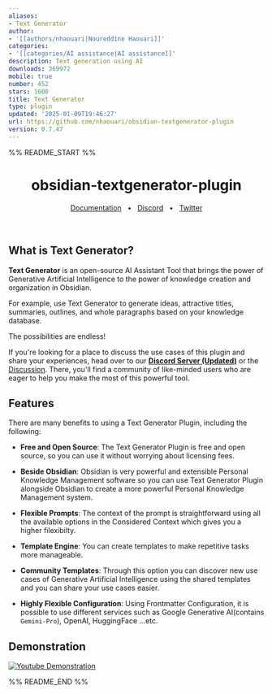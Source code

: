 ```yaml
---
aliases:
- Text Generator
author:
- '[[authors/nhaouari|Noureddine Haouari]]'
categories:
- '[[categories/AI assistance|AI assistance]]'
description: Text generation using AI
downloads: 369972
mobile: true
number: 452
stars: 1600
title: Text Generator
type: plugin
updated: '2025-01-09T19:46:27'
url: https://github.com/nhaouari/obsidian-textgenerator-plugin
version: 0.7.47
---
```


%% README_START %%

<h1 align="center">obsidian-textgenerator-plugin</h1>

<div align="center">
  <a href="https://bit.ly/tg_docs">Documentation</a>
  <span>&nbsp;&nbsp;•&nbsp;&nbsp;</span>
  <a href="https://discord.gg/mEhvhkRfq5">Discord</a>
  <span>&nbsp;&nbsp;•&nbsp;&nbsp;</span>
  <a href="https://img.shields.io/twitter/follow/TextGenPlugin?style=social)](https://twitter.com/intent/follow?screen_name=TextGenPlugin">Twitter</a>
  <br />
  <br />
  <br />
</div>

## What is Text Generator?

**Text Generator** is an open-source AI Assistant Tool that brings the power of Generative Artificial Intelligence to the power of knowledge creation and organization in Obsidian.

For example, use Text Generator to generate ideas, attractive titles, summaries, outlines, and whole paragraphs based on your knowledge database.

The possibilities are endless!

If you're looking for a place to discuss the use cases of this plugin and share your experiences, head over to our [**Discord Server (Updated)**](https://discord.gg/BRYqetyjag) or the [Discussion](https://github.com/nhaouari/obsidian-textgenerator-plugin/discussions/categories/use-cases). There, you'll find a community of like-minded users who are eager to help you make the most of this powerful tool.

## Features

There are many benefits to using a Text Generator Plugin, including the following:

- **Free and Open Source**: The Text Generator Plugin is free and open source, so you can use it without worrying about licensing fees.

- **Beside Obsidian**: Obsidian is very powerful and extensible Personal Knowledge Management software so you can use Text Generator Plugin alongside Obsidian to create a more powerful Personal Knowledge Management system.

- **Flexible Prompts**: The context of the prompt is straightforward using all the available options in the Considered Context which gives you a higher filexibilty.

- **Template Engine**: You can create templates to make repetitive tasks more manageable.

- **Community Templates**: Through this option you can discover new use cases of Generative Artificial Intelligence using the shared templates and you can share your use cases easier.

- **Highly Flexible Configuration**: Using Frontmatter Configuration, it is possible to use different services such as Google Generative AI(contains `Gemini-Pro`), OpenAI, HuggingFace ...etc.

## Demonstration

[![Youtube Demonstration](https://img.youtube.com/vi/OergqWCdFKc/0.jpg)](https://www.youtube.com/watch?v=OergqWCdFKc)


%% README_END %%